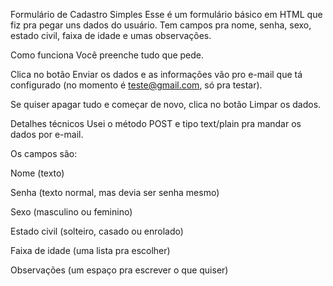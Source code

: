 Formulário de Cadastro Simples
Esse é um formulário básico em HTML que fiz pra pegar uns dados do usuário. Tem campos pra nome, senha, sexo, estado civil, faixa de idade e umas observações.

Como funciona
Você preenche tudo que pede.

Clica no botão Enviar os dados e as informações vão pro e-mail que tá configurado (no momento é teste@gmail.com, só pra testar).

Se quiser apagar tudo e começar de novo, clica no botão Limpar os dados.

Detalhes técnicos
Usei o método POST e tipo text/plain pra mandar os dados por e-mail.

Os campos são:

Nome (texto)

Senha (texto normal, mas devia ser senha mesmo)

Sexo (masculino ou feminino)

Estado civil (solteiro, casado ou enrolado)

Faixa de idade (uma lista pra escolher)

Observações (um espaço pra escrever o que quiser)

